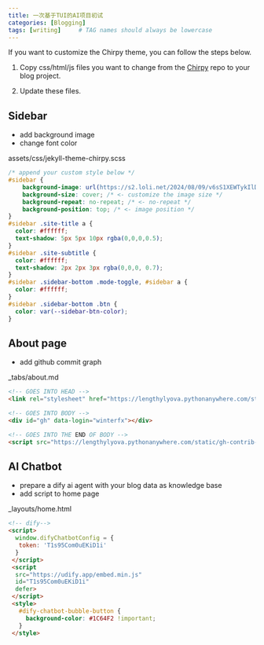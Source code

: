 ```yaml
---
title: 一次基于TUI的AI项目初试
categories: [Blogging]
tags: [writing]     # TAG names should always be lowercase
---
```

If you want to customize the Chirpy theme, you can follow the steps below.
1. Copy css/html/js files you want to change from the [Chirpy](https://github.com/cotes2020/jekyll-theme-chirpy) repo to your blog project.

2. Update these files.

## Sidebar
- add background image
- change font color

assets/css/jekyll-theme-chirpy.scss
```css
/* append your custom style below */
#sidebar {
    background-image: url(https://s2.loli.net/2024/08/09/v6sS1XEWTykIlDb.jpg); /* <- change background image */
    background-size: cover; /* <- customize the image size */
    background-repeat: no-repeat; /* <- no-repeat */
    background-position: top; /* <- image position */
}
#sidebar .site-title a {
  color: #ffffff; 
  text-shadow: 5px 5px 10px rgba(0,0,0,0.5);
}
#sidebar .site-subtitle {
  color: #ffffff;
  text-shadow: 2px 2px 3px rgba(0,0,0, 0.7);
}
#sidebar .sidebar-bottom .mode-toggle, #sidebar a {
  color: #ffffff;
}
#sidebar .sidebar-bottom .btn {
  color: var(--sidebar-btn-color);
}
```
## About page
- add github commit graph

_tabs/about.md

```html
<!-- GOES INTO HEAD -->
<link rel="stylesheet" href="https://lengthylyova.pythonanywhere.com/static/gh-contrib-graph/gh.css">

<!-- GOES INTO BODY -->
<div id="gh" data-login="winterfx"></div>

<!-- GOES INTO THE END OF BODY -->
<script src="https://lengthylyova.pythonanywhere.com/static/gh-contrib-graph/gh.js"></script>
```

## AI Chatbot 
- prepare a dify ai agent with your blog data as knowledge base
- add script to home page

_layouts/home.html
```html
<!-- dify-->
<script>
  window.difyChatbotConfig = {
   token: 'T1s95Com0uEKiD1i'
  }
 </script>
 <script
  src="https://udify.app/embed.min.js"
  id="T1s95Com0uEKiD1i"
  defer>
 </script>
 <style>
   #dify-chatbot-bubble-button {
     background-color: #1C64F2 !important;
   }
 </style>
```